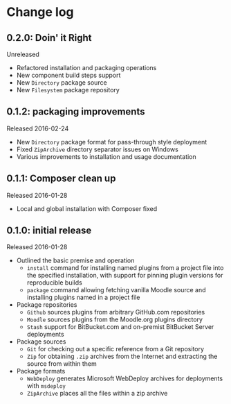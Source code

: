 # Change log

## 0.2.0: Doin' it Right

Unreleased

* Refactored installation and packaging operations
* New component build steps support
* New `Directory` package source
* New `Filesystem` package repository

## 0.1.2: packaging improvements

Released 2016-02-24

* New `Directory` package format for pass-through style deployment
* Fixed `ZipArchive` directory separator issues on Windows
* Various improvements to installation and usage documentation

## 0.1.1: Composer clean up

Released 2016-01-28

* Local and global installation with Composer fixed

## 0.1.0: initial release

Released 2016-01-28

* Outlined the basic premise and operation
    * `install` command for installing named plugins from a project file
      into the specified installation, with support for pinning plugin versions
      for reproducible builds
    * `package` command allowing fetching vanilla Moodle source and
      installing plugins named in a project file
* Package repositories
    * `Github` sources plugins from arbitrary GitHub.com repositories
    * `Moodle` sources plugins from the Moodle.org plugins directory
    * `Stash` support for BitBucket.com and on-premist BitBucket Server
      deployments
* Package sources
    * `Git` for checking out a specific reference from a Git repository
    * `Zip` for obtaining `.zip` archives from the Internet and
      extracting the source from within them
* Package formats
    * `WebDeploy` generates Microsoft WebDeploy archives for deployments
      with `msdeploy`
    * `ZipArchive` places all the files within a zip archive
